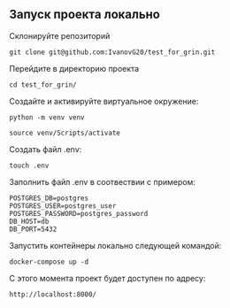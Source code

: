 ## Запуск проекта локально
Склонируйте репозиторий
```
git clone git@github.com:IvanovG20/test_for_grin.git
```
Перейдите в директорию проекта
```
cd test_for_grin/
```

Создайте и активируйте виртуальное окружение:
```
python -m venv venv
```
```
source venv/Scripts/activate
```
Создать файл .env:
```
touch .env
```

Заполнить файл .env в соотвествии с примером:
```
POSTGRES_DB=postgres
POSTGRES_USER=postgres_user
POSTGRES_PASSWORD=postgres_password
DB_HOST=db
DB_PORT=5432
```
Запустить контейнеры локально следующей командой:
```
docker-compose up -d
```
С этого момента проект будет доступен по адресу:
```
http://localhost:8000/
```
